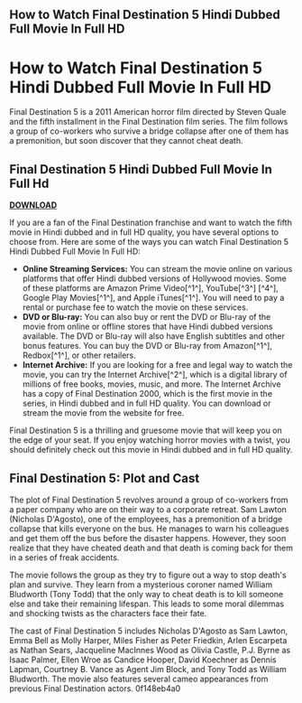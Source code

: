 ## How to Watch Final Destination 5 Hindi Dubbed Full Movie In Full HD

  
# How to Watch Final Destination 5 Hindi Dubbed Full Movie In Full HD
 
Final Destination 5 is a 2011 American horror film directed by Steven Quale and the fifth installment in the Final Destination film series. The film follows a group of co-workers who survive a bridge collapse after one of them has a premonition, but soon discover that they cannot cheat death.
 
## Final Destination 5 Hindi Dubbed Full Movie In Full Hd


[**DOWNLOAD**](https://www.google.com/url?q=https%3A%2F%2Fgeags.com%2F2tK3QE&sa=D&sntz=1&usg=AOvVaw0iPtSEeh3PlPcZdPUTo37j)

 
If you are a fan of the Final Destination franchise and want to watch the fifth movie in Hindi dubbed and in full HD quality, you have several options to choose from. Here are some of the ways you can watch Final Destination 5 Hindi Dubbed Full Movie In Full HD:
 
- **Online Streaming Services:** You can stream the movie online on various platforms that offer Hindi dubbed versions of Hollywood movies. Some of these platforms are Amazon Prime Video[^1^], YouTube[^3^] [^4^], Google Play Movies[^1^], and Apple iTunes[^1^]. You will need to pay a rental or purchase fee to watch the movie on these services.
- **DVD or Blu-ray:** You can also buy or rent the DVD or Blu-ray of the movie from online or offline stores that have Hindi dubbed versions available. The DVD or Blu-ray will also have English subtitles and other bonus features. You can buy the DVD or Blu-ray from Amazon[^1^], Redbox[^1^], or other retailers.
- **Internet Archive:** If you are looking for a free and legal way to watch the movie, you can try the Internet Archive[^2^], which is a digital library of millions of free books, movies, music, and more. The Internet Archive has a copy of Final Destination 2000, which is the first movie in the series, in Hindi dubbed and in full HD quality. You can download or stream the movie from the website for free.

Final Destination 5 is a thrilling and gruesome movie that will keep you on the edge of your seat. If you enjoy watching horror movies with a twist, you should definitely check out this movie in Hindi dubbed and in full HD quality.
  
## Final Destination 5: Plot and Cast
 
The plot of Final Destination 5 revolves around a group of co-workers from a paper company who are on their way to a corporate retreat. Sam Lawton (Nicholas D'Agosto), one of the employees, has a premonition of a bridge collapse that kills everyone on the bus. He manages to warn his colleagues and get them off the bus before the disaster happens. However, they soon realize that they have cheated death and that death is coming back for them in a series of freak accidents.
 
The movie follows the group as they try to figure out a way to stop death's plan and survive. They learn from a mysterious coroner named William Bludworth (Tony Todd) that the only way to cheat death is to kill someone else and take their remaining lifespan. This leads to some moral dilemmas and shocking twists as the characters face their fate.
 
The cast of Final Destination 5 includes Nicholas D'Agosto as Sam Lawton, Emma Bell as Molly Harper, Miles Fisher as Peter Friedkin, Arlen Escarpeta as Nathan Sears, Jacqueline MacInnes Wood as Olivia Castle, P.J. Byrne as Isaac Palmer, Ellen Wroe as Candice Hooper, David Koechner as Dennis Lapman, Courtney B. Vance as Agent Jim Block, and Tony Todd as William Bludworth. The movie also features several cameo appearances from previous Final Destination actors.
 0f148eb4a0
